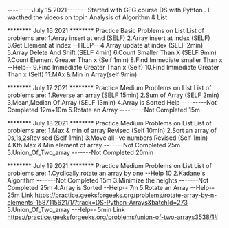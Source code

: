 ---------July 15 2021-------
Started with GFG course DS with Pyhton . I wacthed the videos on topin Analysis of Algorithm & List

********      July 16 2021      ********
Practice Basic Problems on List 
List of problems are:
    1.Array insert at end (SELF)
    2.Array insert at index (SELF)
    3.Get Element at index --HELP--
    4.Array update at index (SELF 2min)
    5.Array Delete And Shift (SELF 4min)
    6.Count Smaller Than X (SELF 9min)
    7.Count Element Greater Than x (Self 1min)
    8.Find Immediate smaller Than x --Help--
    9.Find Immediate Greater Than x (Self)
    10.Find Immediate Greater Than x (Self)
    11.MAx & Min in Array(self 9min)

********      July 17 2021      ********
Practice Medium Problems on List 
List of problems are:
    1.Reverse an array (SELF 15min)
    2.Sum of Array (SELF 2min)
    3.Mean,Median Of Array (SELF 13min)
    4.Array is Sorted Help ---------Not Completed 12m+10m
    5.Rotate an Array ---------Not Completed 15m
   
********      July 18 2021      ********
Practice Medium Problems on List 
List of problems are:
    1.Max & min of array Revised (Self 10min)
    2.Sort an array of 0s,1s,2sRevised (Self 1min)
    3.Move all -ve numbers Revised (Self 1min)
    4.Kth Max & Min element of array -------Not Completed 25m
    5.Union_Of_Two_array -------Not Completed 20min
	

********      July 19 2021      ********
Practice Medium Problems on List 
List of problems are:
    1.Cyclically rotate an array by one --Help 10
    2.Kadane's Algorithm -------Not Completed 15m
    3.Minimize the heights -------Not Completed 25m
    4.Array is Sorted --Help--  7m
    5.Rotate an Array --Help-- 25m
        Link https://practice.geeksforgeeks.org/problems/rotate-array-by-n-elements-1587115621/1/?track=DS-Python-Arrays&batchId=273
    5.Union_Of_Two_array --Help-- 5min
        Link https://practice.geeksforgeeks.org/problems/union-of-two-arrays3538/1#
    
